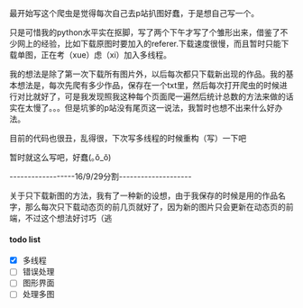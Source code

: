最开始写这个爬虫是觉得每次自己去p站扒图好蠢，于是想自己写一个。

只是可惜我的python水平实在抠脚，写了两个下午才写了个雏形出来，借鉴了不少网上的经验，比如下载原图时要加入的referer.下载速度很慢，而且暂时只能下载单图，正在考（xue）虑（xi）加入多线程。

我的想法是除了第一次下载所有图片外，以后每次都只下载新出现的作品。我的基本想法是，每次先爬有多少作品，保存在一个txt里，然后每次打开爬虫的时候进行对比就好了，可是我发现照我这种每个页面爬一遍然后统计总数的方法来做的话实在太慢了。。。但是坑爹的p站没有尾页这一说法，我暂时也想不出来什么好办法。

目前的代码也很丑，乱得很，下次写多线程的时候重构（写）一下吧

暂时就这么写吧，好蠢(｡ŏ_ŏ)

------------------16/9/29分割--------------------


关于只下载新图的方法，我有了一种新的设想，由于我保存的时候是用的作品名字，那么每次只下载动态页的前几页就好了，因为新的图片只会更新在动态页的前端，不过这个想法好讨巧（逃

#### todo list

- [x] 多线程
- [ ] 错误处理
- [ ] 图形界面
- [ ] 处理多图
